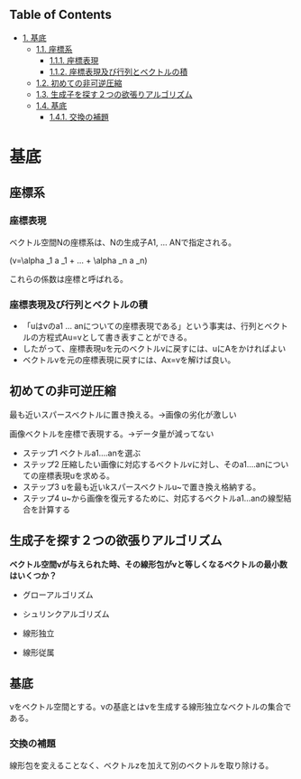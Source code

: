<div id="table-of-contents">
<h2>Table of Contents</h2>
<div id="text-table-of-contents">
<ul>
<li><a href="#sec-1">1. 基底</a>
<ul>
<li><a href="#sec-1-1">1.1. 座標系</a>
<ul>
<li><a href="#sec-1-1-1">1.1.1. 座標表現</a></li>
<li><a href="#sec-1-1-2">1.1.2. 座標表現及び行列とベクトルの積</a></li>
</ul>
</li>
<li><a href="#sec-1-2">1.2. 初めての非可逆圧縮</a></li>
<li><a href="#sec-1-3">1.3. 生成子を探す２つの欲張りアルゴリズム</a></li>
<li><a href="#sec-1-4">1.4. 基底</a>
<ul>
<li><a href="#sec-1-4-1">1.4.1. 交換の補題</a></li>
</ul>
</li>
</ul>
</li>
</ul>
</div>
</div>

# 基底<a id="sec-1" name="sec-1"></a>

## 座標系<a id="sec-1-1" name="sec-1-1"></a>

### 座標表現<a id="sec-1-1-1" name="sec-1-1-1"></a>

ベクトル空間Νの座標系は、Νの生成子A1, &#x2026; ANで指定される。

\(v=\alpha _1 a _1 + ...  + \alpha _n a _n\)

これらの係数は座標と呼ばれる。

### 座標表現及び行列とベクトルの積<a id="sec-1-1-2" name="sec-1-1-2"></a>

-   「uはvのa1 &#x2026; anについての座標表現である」という事実は、行列とベクトルの方程式Au=vとして書き表すことができる。
-   したがって、座標表現uを元のベクトルvに戻すには、uにAをかければよい
-   ベクトルvを元の座標表現に戻すには、Ax=vを解けば良い。

## 初めての非可逆圧縮<a id="sec-1-2" name="sec-1-2"></a>

最も近いスパースベクトルに置き換える。→画像の劣化が激しい

画像ベクトルを座標で表現する。→データ量が減ってない


-   ステップ1 ベクトルa1&#x2026;.anを選ぶ
-   ステップ2 圧縮したい画像に対応するベクトルvに対し、そのa1&#x2026;.anについての座標表現uを求める。
-   ステップ3 uを最も近いkスパースベクトルu~で置き換え格納する。
-   ステップ4 u~から画像を復元するために、対応するベクトルa1&#x2026;anの線型結合を計算する

## 生成子を探す２つの欲張りアルゴリズム<a id="sec-1-3" name="sec-1-3"></a>

**ベクトル空間νが与えられた時、その線形包がνと等しくなるベクトルの最小数はいくつか？**

-   グローアルゴリズム
-   シュリンクアルゴリズム

-   線形独立
-   線形従属

## 基底<a id="sec-1-4" name="sec-1-4"></a>

νをベクトル空間とする。νの基底とはνを生成する線形独立なベクトルの集合である。

### 交換の補題<a id="sec-1-4-1" name="sec-1-4-1"></a>

線形包を変えることなく、ベクトルzを加えて別のベクトルを取り除ける。
